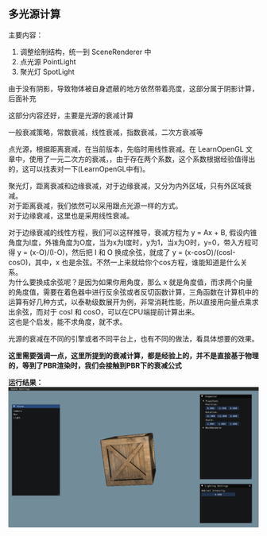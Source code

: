 ## 多光源计算

主要内容：
1. 调整绘制结构，统一到 SceneRenderer 中
2. 点光源 PointLight
3. 聚光灯 SpotLight

由于没有阴影，导致物体被自身遮蔽的地方依然带着亮度，这部分属于阴影计算，后面补充

这部分内容还好，主要是光源的衰减计算

一般衰减策略，常数衰减，线性衰减，指数衰减，二次方衰减等

点光源，根据距离衰减，在当前版本，先临时用线性衰减。在 LearnOpenGL 文章中，使用了一元二次方的衰减，，由于存在两个系数，这个系数根据经验值得出的，这可以找表对一下(LearnOpenGL中有)。

聚光灯，距离衰减和边缘衰减，对于边缘衰减，又分为内外区域，只有外区域衰减。<br>
对于距离衰减，我们依然可以采用跟点光源一样的方式。<br>
对于边缘衰减，这里也是采用线性衰减。

对于边缘衰减的线性方程，我们可以这样推导，衰减方程为 y = Ax + B, 假设内锥角度为I度，外锥角度为O度，当为x为I度时，y为1，当x为O时，y=0，带入方程可得 y = (x-O)/(I-O)，然后把 I 和 O 换成余弦，就成了 y = (x-cosO)/(cosI-cosO)，其中，x 也是余弦。不然一上来就给你个cos方程，谁能知道是什么关系。<br>
为什么要换成余弦呢？是因为如果你用角度，那么 x 就是角度值，而求两个向量的角度值，需要在着色器中进行反余弦或者反切函数计算，三角函数在计算机中的运算有好几种方式，以泰勒级数展开为例，非常消耗性能，所以直接用向量点乘求出余弦，而对于 cosI 和 cosO，可以在CPU端提前计算出来。<br>
这也是个启发，能不求角度，就不求。

光源的衰减在不同的引擎或者不同平台上，也有不同的做法，看具体想要的效果。

**这里需要强调一点，这里所提到的衰减计算，都是经验上的，并不是直接基于物理的，等到了PBR渲染时，我们会接触到PBR下的衰减公式**

**运行结果：**
![](../Versions/Assets/v0.9_result.png)
